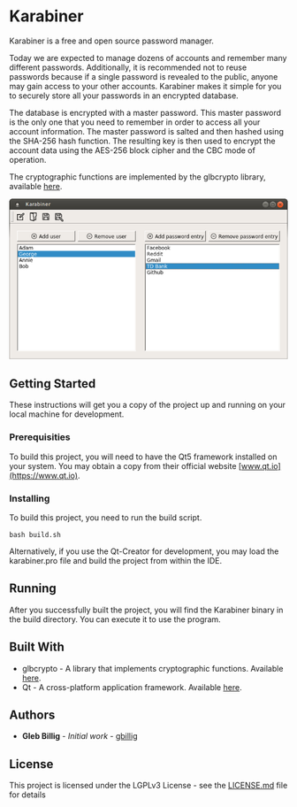 # Karabiner

Karabiner is a free and open source password manager.

Today we are expected to manage dozens of accounts and remember many different passwords. Additionally, it is recommended not to reuse passwords because if a single password is revealed to the public, anyone may gain access to your other accounts. Karabiner makes it simple for you to securely store all your passwords in an encrypted database.

The database is encrypted with a master password. This master password is the only one that you need to remember in order to access all your account information. The master password is salted and then hashed using the SHA-256 hash function. The resulting key is then used to encrypt the account data using the AES-256 block cipher and the CBC mode of operation.

The cryptographic functions are implemented by the glbcrypto library, available [here](https://github.com/gbillig/glbcrypto). 

![Karabiner main window](https://raw.githubusercontent.com/gbillig/karabiner/master/doc/karabiner.png)

## Getting Started

These instructions will get you a copy of the project up and running on your local machine for development.
### Prerequisities

To build this project, you will need to have the Qt5 framework installed on your system. You may obtain a copy from their official website [www.qt.io](https://www.qt.io).

### Installing

To build this project, you need to run the build script.

```
bash build.sh
```
Alternatively, if you use the Qt-Creator for development, you may load the karabiner.pro file and build the project from within the IDE.

## Running

After you successfully built the project, you will find the Karabiner binary in the build directory. You can execute it to use the program.

## Built With

* glbcrypto - A library that implements cryptographic functions. Available [here](https://github.com/gbillig/glbcrypto).
* Qt - A cross-platform application framework. Available [here](https://www.qt.io).

## Authors

* **Gleb Billig** - *Initial work* - [gbillig](https://github.com/gbillig)

## License

This project is licensed under the LGPLv3 License - see the [LICENSE.md](LICENSE.md) file for details
